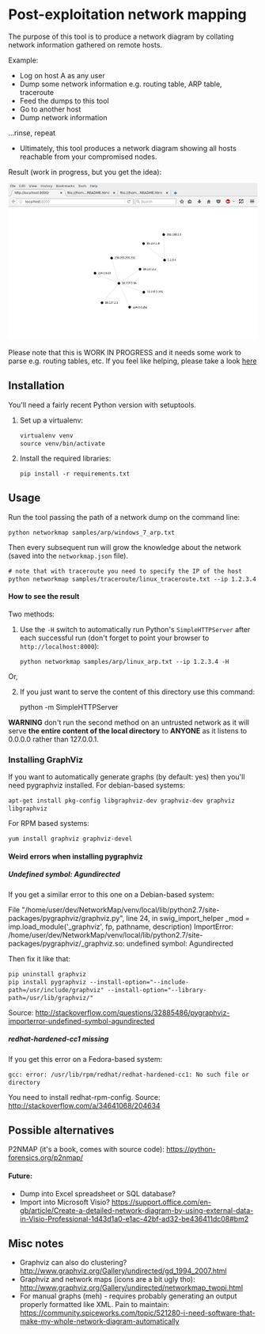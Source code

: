 Post-exploitation network mapping
=================================

The purpose of this tool is to produce a network diagram by collating network information gathered on remote hosts.

Example:

 * Log on host A as any user
 * Dump some network information e.g. routing table, ARP table, traceroute
 * Feed the dumps to this tool
 * Go to another host
 * Dump network information

...rinse, repeat

 * Ultimately, this tool produces a network diagram showing all hosts reachable
   from your compromised nodes.

Result (work in progress, but you get the idea):

![Sample screenshot](simplenetwork.png?raw=true "Simple Network Example")

Please note that this is WORK IN PROGRESS and it needs some work to parse e.g. routing tables, etc. If you feel like helping, please take a look [here](https://github.com/lorenzog/NetworkMap/issues?q=is%3Aissue+is%3Aopen+label%3A%22help+wanted%22)

Installation
------------

You'll need a fairly recent Python version with setuptools.

 1. Set up a virtualenv:

        virtualenv venv
        source venv/bin/activate

 2. Install the required libraries:

        pip install -r requirements.txt


Usage
-----

Run the tool passing the path of a network dump on the command line:

    python networkmap samples/arp/windows_7_arp.txt

Then every subsequent run will grow the knowledge about the network (saved into the `networkmap.json` file).

    # note that with traceroute you need to specify the IP of the host
    python networkmap samples/traceroute/linux_traceroute.txt --ip 1.2.3.4

#### How to see the result

Two methods:

 1. Use the `-H` switch to automatically run Python's `SimpleHTTPServer` after each successful run (don't forget to point your browser to `http://localhost:8000`):

        python networkmap samples/arp/linux_arp.txt --ip 1.2.3.4 -H

Or,

 2. If you just want to serve the content of this directory use this command:

    python -m SimpleHTTPServer

**WARNING** don't run the second method on an untrusted network as it will serve **the entire content of the local directory** to **ANYONE** as it listens to 0.0.0.0 rather than 127.0.0.1.


### Installing GraphViz

If you want to automatically generate graphs (by default: yes) then you'll need
pygraphviz installed. For debian-based systems:

    apt-get install pkg-config libgraphviz-dev graphviz-dev graphviz libgraphviz

For RPM based systems:

    yum install graphviz graphviz-devel


#### Weird errors when installing pygraphviz

##### Undefined symbol: Agundirected

If you get a similar error to this one on a Debian-based system:

 File "/home/user/dev/NetworkMap/venv/local/lib/python2.7/site-packages/pygraphviz/graphviz.py", line 24, in swig_import_helper
     _mod = imp.load_module('_graphviz', fp, pathname, description)
     ImportError: /home/user/dev/NetworkMap/venv/local/lib/python2.7/site-packages/pygraphviz/_graphviz.so: undefined symbol: Agundirected

Then fix it like that:

    pip uninstall graphviz
    pip install pygraphviz --install-option="--include-path=/usr/include/graphviz" --install-option="--library-path=/usr/lib/graphviz/"

Source: http://stackoverflow.com/questions/32885486/pygraphviz-importerror-undefined-symbol-agundirected

##### redhat-hardened-cc1 missing

If you get this error on a Fedora-based system:

    gcc: error: /usr/lib/rpm/redhat/redhat-hardened-cc1: No such file or directory

You need to install redhat-rpm-config. Source: http://stackoverflow.com/a/34641068/204634


Possible alternatives
---------------------

P2NMAP (it's a book, comes with source code): https://python-forensics.org/p2nmap/

#### Future:

 * Dump into Excel spreadsheet or SQL database?
 * Import into Microsoft Visio? https://support.office.com/en-gb/article/Create-a-detailed-network-diagram-by-using-external-data-in-Visio-Professional-1d43d1a0-e1ac-42bf-ad32-be436411dc08#bm2

Misc notes
----------

 * Graphviz can also do clustering? http://www.graphviz.org/Gallery/undirected/gd_1994_2007.html
 * Graphviz and network maps (icons are a bit ugly tho): http://www.graphviz.org/Gallery/undirected/networkmap_twopi.html
 * For manual graphs (meh) - requires probably generating an output properly formatted like XML. Pain to maintain: https://community.spiceworks.com/topic/521280-i-need-software-that-make-my-whole-network-diagram-automatically
